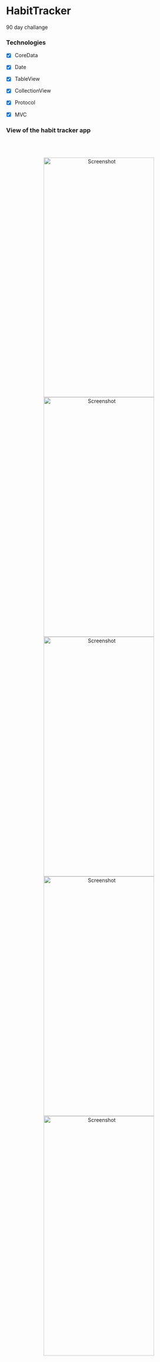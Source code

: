 # HabitTracker
 90 day challange
 
 ### Technologies
- [x] CoreData
- [x] Date
- [x] TableView
- [x] CollectionView
- [x] Protocol
- [x] MVC


### View of the habit tracker app

<br> <br>
<div align="center">
  <img src="https://user-images.githubusercontent.com/113560218/232582812-23e03716-33c3-4cd2-97ae-93506a536db9.png" alt="Screenshot" width="300" height="650" />
  <img src="https://user-images.githubusercontent.com/113560218/232582855-97436d56-e385-488a-888a-17bf6f46d1e2.png" alt="Screenshot" width="300" height="650" />
  <img src="https://user-images.githubusercontent.com/113560218/232582872-ca35428f-8ac8-4f0a-8e06-e8ee340c8e70.png" alt="Screenshot" width="300" height="650" />
 <img src="https://user-images.githubusercontent.com/113560218/232582973-9d1c566b-1041-478e-b183-112292d18490.png" alt="Screenshot" width="300" height="650" />
 <img src="https://user-images.githubusercontent.com/113560218/232583013-2a62fac5-9139-4c95-bd4d-264a3ba20c43.png" alt="Screenshot" width="300" height="650" />
  
</div>
